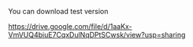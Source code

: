 You can download test version 

https://drive.google.com/file/d/1aaKx-VmVUQ4biuE7CqxDulNqDPtSCwsk/view?usp=sharing
